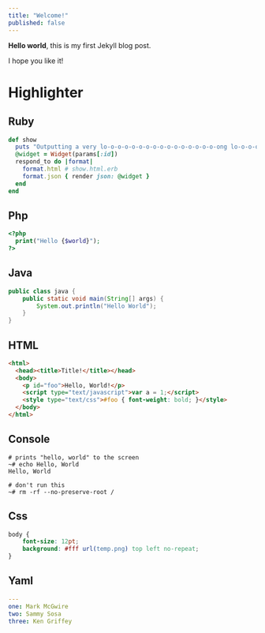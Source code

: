 ```yaml
---
title: "Welcome!"
published: false
---
```


**Hello world**, this is my first Jekyll blog post.

I hope you like it!

# Highlighter
## Ruby
```ruby
def show
  puts "Outputting a very lo-o-o-o-o-o-o-o-o-o-o-o-o-o-o-o-ong lo-o-o-o-o-o-o-o-o-o-o-o-o-o-o-o-ong line"
  @widget = Widget(params[:id])
  respond_to do |format|
    format.html # show.html.erb
    format.json { render json: @widget }
  end
end
```

## Php
```php
<?php
  print("Hello {$world}");
?>
```

## Java
```java
public class java {
    public static void main(String[] args) {
        System.out.println("Hello World");
    }
}
```

## HTML
```html
<html>
  <head><title>Title!</title></head>
  <body>
    <p id="foo">Hello, World!</p>
    <script type="text/javascript">var a = 1;</script>
    <style type="text/css">#foo { font-weight: bold; }</style>
  </body>
</html>
```

## Console
```console
# prints "hello, world" to the screen
~# echo Hello, World
Hello, World

# don't run this
~# rm -rf --no-preserve-root /
```

## Css
```css
body {
    font-size: 12pt;
    background: #fff url(temp.png) top left no-repeat;
}
```

## Yaml
```yaml
---
one: Mark McGwire
two: Sammy Sosa
three: Ken Griffey
```
